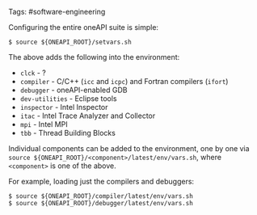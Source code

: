Tags: #software-engineering 

Configuring the entire oneAPI suite is simple:
```shell
$ source ${ONEAPI_ROOT}/setvars.sh
```

The above adds the following into the environment:
- `clck` - ?
- `compiler` - C/C++ (`icc` and `icpc`) and Fortran compilers (`ifort`)
- `debugger` - oneAPI-enabled GDB
- `dev-utilities` - Eclipse tools
- `inspector` - Intel Inspector
- `itac` - Intel Trace Analyzer and Collector
- `mpi` - Intel MPI
- `tbb` - Thread Building Blocks

Individual components can be added to the environment, one by one via `source ${ONEAPI_ROOT}/<component>/latest/env/vars.sh`, where `<component>` is one of the above.  

For example, loading just the compilers and debuggers:
```shell
$ source ${ONEAPI_ROOT}/compiler/latest/env/vars.sh
$ source ${ONEAPI_ROOT}/debugger/latest/env/vars.sh
```